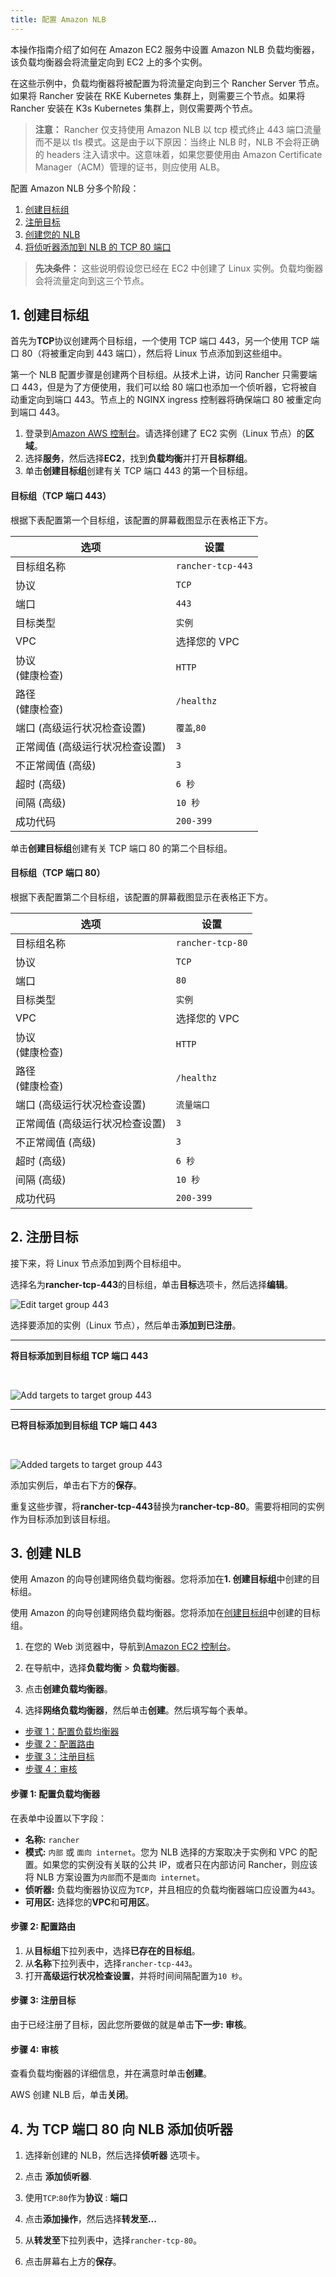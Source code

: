 ```yaml
---
title: 配置 Amazon NLB
---
```


本操作指南介绍了如何在 Amazon EC2 服务中设置 Amazon NLB 负载均衡器，该负载均衡器会将流量定向到 EC2 上的多个实例。

在这些示例中，负载均衡器将被配置为将流量定向到三个 Rancher Server 节点。如果将 Rancher 安装在 RKE Kubernetes 集群上，则需要三个节点。如果将 Rancher 安装在 K3s Kubernetes 集群上，则仅需要两个节点。

> **注意：** Rancher 仅支持使用 Amazon NLB 以 tcp 模式终止 443 端口流量而不是以 tls 模式。这是由于以下原因：当终止 NLB 时，NLB 不会将正确的 headers 注入请求中。这意味着，如果您要使用由 Amazon Certificate Manager（ACM）管理的证书，则应使用 ALB。

配置 Amazon NLB 分多个阶段：

1. [创建目标组](#1-创建目标组)
2. [注册目标](#2-注册目标)
3. [创建您的 NLB](#3-创建-nlb)
4. [将侦听器添加到 NLB 的 TCP 80 端口](#4-为-tcp-端口-80-向-nlb-添加侦听器)

> **先决条件：** 这些说明假设您已经在 EC2 中创建了 Linux 实例。负载均衡器会将流量定向到这三个节点。

## 1. 创建目标组

首先为**TCP**协议创建两个目标组，一个使用 TCP 端口 443，另一个使用 TCP 端口 80（将被重定向到 443 端口），然后将 Linux 节点添加到这些组中。

第一个 NLB 配置步骤是创建两个目标组。从技术上讲，访问 Rancher 只需要端口 443，但是为了方便使用，我们可以给 80 端口也添加一个侦听器，它将被自动重定向到端口 443。节点上的 NGINX ingress 控制器将确保端口 80 被重定向到端口 443。

1. 登录到[Amazon AWS 控制台](https://console.aws.amazon.com/ec2/)。请选择创建了 EC2 实例（Linux 节点）的**区域**。
2. 选择**服务**，然后选择**EC2**，找到**负载均衡**并打开**目标群组**。
3. 单击**创建目标组**创建有关 TCP 端口 443 的第一个目标组。

#### 目标组（TCP 端口 443）

根据下表配置第一个目标组，该配置的屏幕截图显示在表格正下方。

| 选项                            | 设置              |
| ------------------------------- | ----------------- |
| 目标组名称                      | `rancher-tcp-443` |
| 协议                            | `TCP`             |
| 端口                            | `443`             |
| 目标类型                        | `实例`            |
| VPC                             | 选择您的 VPC      |
| 协议<br/>(健康检查)             | `HTTP`            |
| 路径<br/>(健康检查)             | `/healthz`        |
| 端口 (高级运行状况检查设置)     | `覆盖`,`80`       |
| 正常阈值 (高级运行状况检查设置) | `3`               |
| 不正常阈值 (高级)               | `3`               |
| 超时 (高级)                     | `6 秒`            |
| 间隔 (高级)                     | `10 秒`           |
| 成功代码                        | `200-399`         |

单击**创建目标组**创建有关 TCP 端口 80 的第二个目标组。

#### 目标组（TCP 端口 80）

根据下表配置第二个目标组，该配置的屏幕截图显示在表格正下方。

| 选项                            | 设置             |
| ------------------------------- | ---------------- |
| 目标组名称                      | `rancher-tcp-80` |
| 协议                            | `TCP`            |
| 端口                            | `80`             |
| 目标类型                        | `实例`           |
| VPC                             | 选择您的 VPC     |
| 协议<br/>(健康检查)             | `HTTP`           |
| 路径<br/>(健康检查)             | `/healthz`       |
| 端口 (高级运行状况检查设置)     | `流量端口`       |
| 正常阈值 (高级运行状况检查设置) | `3`              |
| 不正常阈值 (高级)               | `3`              |
| 超时 (高级)                     | `6 秒`           |
| 间隔 (高级)                     | `10 秒`          |
| 成功代码                        | `200-399`        |

## 2. 注册目标

接下来，将 Linux 节点添加到两个目标组中。

选择名为**rancher-tcp-443**的目标组，单击**目标**选项卡，然后选择**编辑**。

![Edit target group 443](/img/rancher/ha/nlb/edit-targetgroup-443.png)

选择要添加的实例（Linux 节点），然后单击**添加到已注册**。

<hr />

**将目标添加到目标组 TCP 端口 443**

<br/>

![Add targets to target group 443](/img/rancher/ha/nlb/add-targets-targetgroup-443.png)

<hr />

**已将目标添加到目标组 TCP 端口 443**

<br/>

![Added targets to target group 443](/img/rancher/ha/nlb/added-targets-targetgroup-443.png)

添加实例后，单击右下方的**保存**。

重复这些步骤，将**rancher-tcp-443**替换为**rancher-tcp-80**。需要将相同的实例作为目标添加到该目标组。

## 3. 创建 NLB

使用 Amazon 的向导创建网络负载均衡器。您将添加在**1. 创建目标组**中创建的目标组。

使用 Amazon 的向导创建网络负载均衡器。您将添加在[创建目标组](#1-创建目标组)中创建的目标组。

1. 在您的 Web 浏览器中，导航到[Amazon EC2 控制台](https://console.aws.amazon.com/ec2/)。

2. 在导航中，选择**负载均衡** > **负载均衡器**。

3. 点击**创建负载均衡器**。

4. 选择**网络负载均衡器**，然后单击**创建**。然后填写每个表单。

- [步骤 1：配置负载均衡器](#步骤-1-配置负载均衡器)
- [步骤 2：配置路由](#步骤-2-配置路由)
- [步骤 3：注册目标](#步骤-3-注册目标)
- [步骤 4：审核](#步骤-4-审核)

#### 步骤 1: 配置负载均衡器

在表单中设置以下字段：

- **名称:** `rancher`
- **模式:** `内部` 或 `面向 internet`。您为 NLB 选择的方案取决于实例和 VPC 的配置。如果您的实例没有关联的公共 IP，或者只在内部访问 Rancher，则应该将 NLB 方案设置为`内部`而不是`面向 internet`。
- **侦听器:** 负载均衡器协议应为`TCP`，并且相应的负载均衡器端口应设置为`443`。
- **可用区:** 选择您的**VPC**和**可用区**。

#### 步骤 2: 配置路由

1. 从**目标组**下拉列表中，选择**已存在的目标组**。
2. 从**名称**下拉列表中，选择`rancher-tcp-443`。
3. 打开**高级运行状况检查设置**，并将时间间隔配置为`10 秒`。

#### 步骤 3: 注册目标

由于已经注册了目标，因此您所要做的就是单击**下一步: 审核**。

#### 步骤 4: 审核

查看负载均衡器的详细信息，并在满意时单击**创建**。

AWS 创建 NLB 后，单击**关闭**。

## 4. 为 TCP 端口 80 向 NLB 添加侦听器

1. 选择新创建的 NLB，然后选择**侦听器** 选项卡。

2. 点击 **添加侦听器**.

3. 使用`TCP`:`80`作为**协议** : **端口**

4. 点击**添加操作**，然后选择**转发至...**

5. 从**转发至**下拉列表中，选择`rancher-tcp-80`。

6. 点击屏幕右上方的**保存**。
